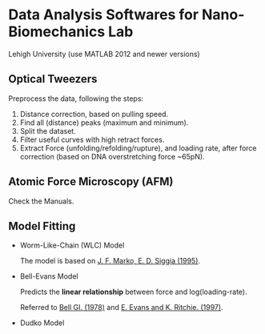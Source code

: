 # Data Analysis Softwares for Nano-Biomechanics Lab

  Lehigh University (use MATLAB 2012 and newer versions)

## Optical Tweezers
Preprocess the data, following the steps:
1. Distance correction, based on pulling speed.
2. Find all (distance) peaks (maximum and minimum).
3. Split the dataset.
4. Filter useful curves with high retract forces.
5. Extract Force (unfolding/refolding/rupture), and loading rate, after force correction (based on DNA overstretching force ~65pN).

## Atomic Force Microscopy (AFM)
Check the Manuals.

## Model Fitting
- Worm-Like-Chain (WLC) Model

  The model is based on [J. F. Marko, E. D. Siggia (1995)](http://www.physics.rockefeller.edu/siggia/Publications/1990-9_files/markoMacromol1995.pdf).

- Bell-Evans Model

  Predicts the **linear relationship** between force and log(loading-rate).

  Referred to [Bell GI. (1978)](https://www.ncbi.nlm.nih.gov/pubmed/347575) and [E. Evans and K. Ritchie. (1997)](https://www.ncbi.nlm.nih.gov/pmc/articles/PMC1184350/).

- Dudko Model
